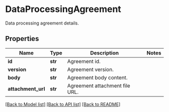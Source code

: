 # DataProcessingAgreement

Data processing agreement details.

## Properties
Name | Type | Description | Notes
------------ | ------------- | ------------- | -------------
**id** | **str** | Agreement id. | 
**version** | **str** | Agreement version. | 
**body** | **str** | Agreement body content. | 
**attachment_url** | **str** | Agreement attachment file URL. | 

[[Back to Model list]](../README.md#documentation-for-models) [[Back to API list]](../README.md#documentation-for-api-endpoints) [[Back to README]](../README.md)


